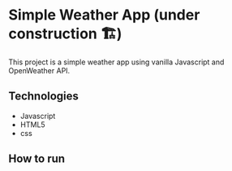 # Simple Weather App (under construction 🏗️)

This project is a simple weather app using vanilla Javascript and OpenWeather API.

## Technologies
- Javascript
- HTML5
- css
## How to run

